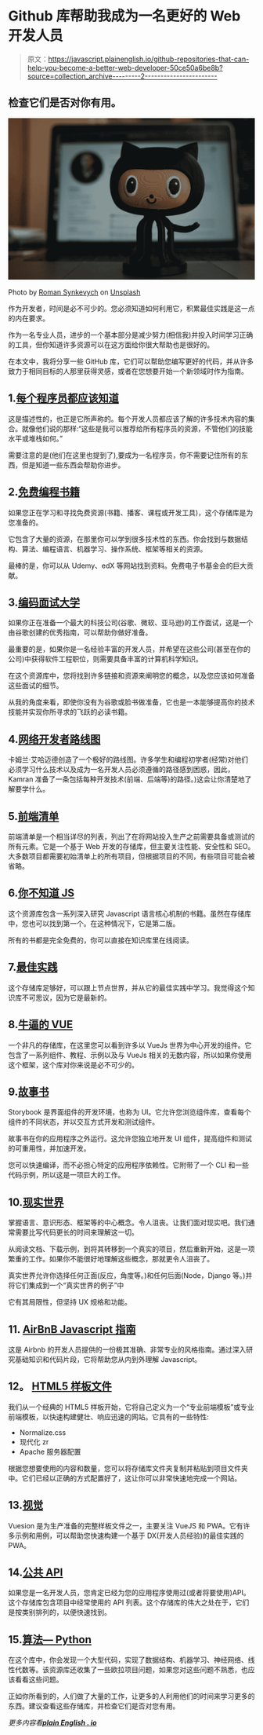 # Github 库帮助我成为一名更好的 Web 开发人员

> 原文：<https://javascript.plainenglish.io/github-repositories-that-can-help-you-become-a-better-web-developer-50ce50a6be8b?source=collection_archive---------2----------------------->

## 检查它们是否对你有用。

![](img/ebdb93346138800d1b1651d739ec2cc1.png)

Photo by [Roman Synkevych](https://unsplash.com/@synkevych?utm_source=medium&utm_medium=referral) on [Unsplash](https://unsplash.com?utm_source=medium&utm_medium=referral)

作为开发者，时间是必不可少的。您必须知道如何利用它，积累最佳实践是这一点的内在要求。

作为一名专业人员，进步的一个基本部分是减少努力(相信我)并投入时间学习正确的工具，但你知道许多资源可以在这方面给你很大帮助也是很好的。

在本文中，我将分享一些 GitHub 库，它们可以帮助您编写更好的代码，并从许多致力于相同目标的人那里获得灵感，或者在您想要开始一个新领域时作为指南。

## 1.[每个程序员都应该知道](https://github.com/mtdvio/every-programmer-should-know)

这是描述性的，也正是它所声称的。每个开发人员都应该了解的许多技术内容的集合。就像他们说的那样:“这些是我可以推荐给所有程序员的资源，不管他们的技能水平或堆栈如何。”

需要注意的是(他们在这里也提到了),要成为一名程序员，你不需要记住所有的东西，但是知道一些东西会帮助你进步。

## 2.[免费编程书籍](https://github.com/EbookFoundation/free-programming-books)

如果您正在学习和寻找免费资源(书籍、播客、课程或开发工具)，这个存储库是为您准备的。

它包含了大量的资源，在那里你可以学到很多技术性的东西。你会找到与数据结构、算法、编程语言、机器学习、操作系统、框架等相关的资源。

最棒的是，你可以从 Udemy、edX 等网站找到资料。免费电子书基金会的巨大贡献。

## 3.[编码面试大学](https://github.com/jwasham/coding-interview-university)

如果你正在准备一个最大的科技公司(谷歌、微软、亚马逊)的工作面试，这是一个由谷歌创建的优秀指南，可以帮助你做好准备。

最重要的是，如果你是一名经验丰富的开发人员，并希望在这些公司(甚至在你的公司)中获得软件工程职位，则需要具备丰富的计算机科学知识。

在这个资源库中，您将找到许多链接和资源来阐明您的概念，以及您应该如何准备这些面试的细节。

从我的角度来看，即使你没有为谷歌或脸书做准备，它也是一本能够提高你的技术技能并实现你所寻求的飞跃的必读书籍。

## 4.[网络开发者路线图](https://github.com/kamranahmedse/developer-roadmap)

卡姆兰·艾哈迈德创造了一个极好的路线图。许多学生和编程初学者(经常)对他们必须学习什么技术以及成为一名开发人员必须遵循的路径感到困惑，因此，Kamran 准备了一条包括每种开发技术(前端、后端等)的路径。)这会让你清楚地了解要学什么。

## 5.[前端清单](https://github.com/thedaviddias/Front-End-Checklist)

前端清单是一个相当详尽的列表，列出了在将网站投入生产之前需要具备或测试的所有元素。它是一个基于 Web 开发的存储库，但主要关注性能、安全性和 SEO。大多数项目都需要初始清单上的所有项目，但根据项目的不同，有些项目可能会被省略。

## 6.[你不知道 JS](https://github.com/getify/You-Dont-Know-JS)

这个资源库包含一系列深入研究 Javascript 语言核心机制的书籍。虽然在存储库中，您也可以找到第一个。在这种情况下，它是第二版。

所有的书都是完全免费的，你可以直接在知识库里在线阅读。

## 7.[最佳实践](https://github.com/goldbergyoni/nodebestpractices)

这个存储库足够好，可以跟上节点世界，并从它的最佳实践中学习。我觉得这个知识库不可思议，因为它是最新的。

## 8.[牛逼的 VUE](https://github.com/vuejs/awesome-vue)

一个非凡的存储库，在这里您可以看到许多以 VueJs 世界为中心开发的组件。它包含了一系列组件、教程、示例以及与 VueJs 相关的无数内容，所以如果你使用这个框架，这个库对你来说是必不可少的。

## 9.[故事书](https://github.com/storybookjs/storybook)

Storybook 是界面组件的开发环境，也称为 UI。它允许您浏览组件库，查看每个组件的不同状态，并以交互方式开发和测试组件。

故事书在你的应用程序之外运行。这允许您独立地开发 UI 组件，提高组件和测试的可重用性，并加速开发。

您可以快速编译，而不必担心特定的应用程序依赖性。它附带了一个 CLI 和一些代码示例，所以这是一项巨大的工作。

## 10.[现实世界](https://github.com/gothinkster/realworld)

掌握语言、意识形态、框架等的中心概念。令人沮丧。让我们面对现实吧。我们通常需要比写代码更长的时间来理解这一切。

从阅读文档、下载示例，到将其转移到一个真实的项目，然后重新开始，这是一项繁重的工作。如果你不能很好地理解这些概念，那就更令人沮丧了。

真实世界允许你选择任何正面(反应，角度等。)和任何后面(Node，Django 等。)并将它们集成到一个“真实世界的例子”中

它有其局限性，但坚持 UX 规格和功能。

## 11. [AirBnB Javascript 指南](https://github.com/airbnb/javascript)

这是 Airbnb 的开发人员提供的一份极其准确、非常专业的风格指南。通过深入研究基础知识和代码片段，它将帮助您从内到外理解 Javascript。

## **12。** [**HTML5 样板文件**](https://github.com/h5bp/html5-boilerplate)

我们从一个经典的 HTML5 样板开始，它将自己定义为一个“专业前端模板”或专业前端模板，以快速构建健壮、响应迅速的网站。它具有的一些特性:

*   Normalize.css
*   现代化 zr
*   Apache 服务器配置

根据您想要使用的内容和数量，您可以将存储库文件夹复制并粘贴到项目文件夹中。它们已经以正确的方式配置好了，这让你可以非常快速地完成一个网站。

## 13.[视觉](https://github.com/vuesion/vuesion)

Vuesion 是为生产准备的完整样板文件之一，主要关注 VueJS 和 PWA。它有许多示例和用例，可以帮助您快速构建一个基于 DX(开发人员经验)的最佳实践的 PWA。

## 14.[公共 API](https://github.com/public-apis/public-apis)

如果您是一名开发人员，您肯定已经为您的应用程序使用过(或者将要使用)API。这个存储库包含项目中经常使用的 API 列表。这个存储库的伟大之处在于，它们是按类别排列的，以便快速找到。

## 15.[算法— Python](https://github.com/TheAlgorithms/Python)

在这个库中，你会发现一个大型代码，实现了数据结构、机器学习、神经网络、线性代数等。该资源库还收集了一些欧拉项目问题，如果您对这些问题不熟悉，也应该看看这些问题。

正如你所看到的，人们做了大量的工作，让更多的人利用他们的时间来学习更多的东西。建议查看这些存储库，并检查它们是否对您有用。

*更多内容看*[***plain English . io***](http://plainenglish.io/)